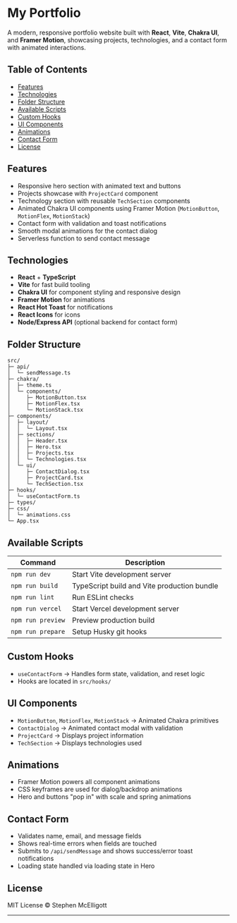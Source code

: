 # My Portfolio

A modern, responsive portfolio website built with **React**, **Vite**, **Chakra UI**, and **Framer Motion**, showcasing projects, technologies, and a contact form with animated interactions.

## Table of Contents

- [Features](#features)
- [Technologies](#technologies)
- [Folder Structure](#folder-structure)
- [Available Scripts](#available-scripts)
- [Custom Hooks](#custom-hooks)
- [UI Components](#ui-components)
- [Animations](#animations)
- [Contact Form](#contact-form)
- [License](#license)

## Features

- Responsive hero section with animated text and buttons
- Projects showcase with `ProjectCard` component
- Technology section with reusable `TechSection` components
- Animated Chakra UI components using Framer Motion (`MotionButton`, `MotionFlex`, `MotionStack`)
- Contact form with validation and toast notifications
- Smooth modal animations for the contact dialog
- Serverless function to send contact message

## Technologies

- **React** + **TypeScript**
- **Vite** for fast build tooling
- **Chakra UI** for component styling and responsive design
- **Framer Motion** for animations
- **React Hot Toast** for notifications
- **React Icons** for icons
- **Node/Express API** (optional backend for contact form)

## Folder Structure

```
src/
├─ api/
│  └─ sendMessage.ts
├─ chakra/
│  ├─ theme.ts
│  └─ components/
│     ├─ MotionButton.tsx
│     ├─ MotionFlex.tsx
│     └─ MotionStack.tsx
├─ components/
│  ├─ layout/
│  │  └─ Layout.tsx
│  ├─ sections/
│  │  ├─ Header.tsx
│  │  ├─ Hero.tsx
│  │  ├─ Projects.tsx
│  │  └─ Technologies.tsx
│  └─ ui/
│     ├─ ContactDialog.tsx
│     ├─ ProjectCard.tsx
│     └─ TechSection.tsx
├─ hooks/
│  └─ useContactForm.ts
├─ types/
├─ css/
│  └─ animations.css
└─ App.tsx
```

## Available Scripts

| Command           | Description                                 |
| ----------------- | ------------------------------------------- |
| `npm run dev`     | Start Vite development server               |
| `npm run build`   | TypeScript build and Vite production bundle |
| `npm run lint`    | Run ESLint checks                           |
| `npm run vercel`  | Start Vercel development server             |
| `npm run preview` | Preview production build                    |
| `npm run prepare` | Setup Husky git hooks                       |

## Custom Hooks

- `useContactForm` → Handles form state, validation, and reset logic
- Hooks are located in `src/hooks/`

## UI Components

- `MotionButton`, `MotionFlex`, `MotionStack` → Animated Chakra primitives
- `ContactDialog` → Animated contact modal with validation
- `ProjectCard` → Displays project information
- `TechSection` → Displays technologies used

## Animations

- Framer Motion powers all component animations
- CSS keyframes are used for dialog/backdrop animations
- Hero and buttons "pop in" with scale and spring animations

## Contact Form

- Validates name, email, and message fields
- Shows real-time errors when fields are touched
- Submits to `/api/sendMessage` and shows success/error toast notifications
- Loading state handled via loading state in Hero

## License

MIT License © Stephen McElligott

---

